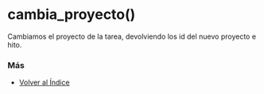# cambia_proyecto()

Cambiamos el proyecto de la tarea, devolviendo los id del nuevo proyecto e hito. 

### Más

  * [Volver al Índice](./index.md)
